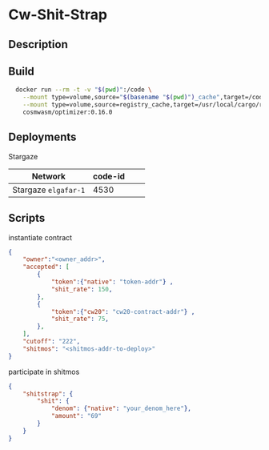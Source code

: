 # Cw-Shit-Strap

## Description 

## Build 
```sh
  docker run --rm -t -v "$(pwd)":/code \
    --mount type=volume,source="$(basename "$(pwd)")_cache",target=/code/target \
    --mount type=volume,source=registry_cache,target=/usr/local/cargo/registry \
    cosmwasm/optimizer:0.16.0
```

## Deployments 


Stargaze 

Network | code-id | ||
--- | --- | --- | --- | 
Stargaze `elgafar-1` | 4530 | 
## Scripts

instantiate contract
```json
{
    "owner":"<owner_addr>",
    "accepted": [
        {
            "token":{"native": "token-addr"} , 
            "shit_rate": 150, 
        },
        {
            "token":{"cw20": "cw20-contract-addr"} , 
            "shit_rate": 75, 
        },
    ],
    "cutoff": "222",
    "shitmos": "<shitmos-addr-to-deploy>"
}
```

participate in shitmos
```json
{
    "shitstrap": {
        "shit": {
            "denom": {"native": "your_denom_here"},
            "amount": "69"
        }
    }
}
```

